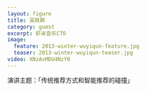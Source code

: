 ```yaml
---
layout: figure
title: 吴轶群
category: guest
excerpt: 虾米音乐CTO
image:
  feature: 2013-winter-wuyiqun-feature.jpg
  teaser: 2013-winter-wuyiqun-teaser.jpg
video: XNzAxMDU4NzY0
---
```


演讲主题：「传统推荐方式和智能推荐的碰撞」